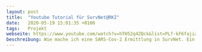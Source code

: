 ```yaml
---
layout: post
title:  "Youtube Tutorial für SurvNet@RKI"
date:   2020-05-19 15:01:35 +0100
tags:   Projekt
webseite: https://www.youtube.com/watch?v=hTH52q4ZQck&list=PLf-kF6fajiarnF3l8AwtuWaoK-q1Qlzj6
beschreibung: Wie mache ich eine SARS-Cov-2 Ermittlung in SurvNet. Ein Youtube-Tutrorial für Gesundheitsämter.
---
```

